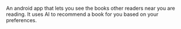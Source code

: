 An android app that lets you see the books other readers near you are reading. It uses AI to recommend a book for you based on your preferences.

